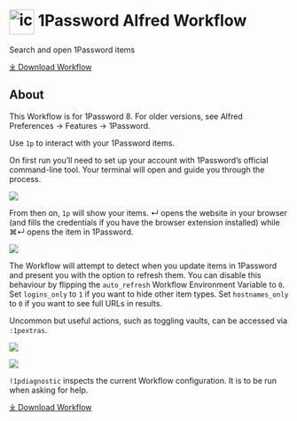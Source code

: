 # <img src='Workflow/icon.png' width='45' align='center' alt='icon'> 1Password Alfred Workflow

Search and open 1Password items

<a href='https://github.com/alfredapp/1password-workflow/releases/latest/download/1Password.alfredworkflow'>⤓ Download Workflow</a>

## About

<!-- BEGIN ABOUT -->

This Workflow is for 1Password 8. For older versions, see Alfred Preferences → Features → 1Password.

Use `1p` to interact with your 1Password items.

On first run you’ll need to set up your account with 1Password’s official command-line tool. Your terminal will open and guide you through the process.

![](https://user-images.githubusercontent.com/1699443/164914491-1c1b4da5-a0b1-4cdf-9881-a62a8e5a7162.png)

From then on, `1p` will show your items. ↵ opens the website in your browser (and fills the credentials if you have the browser extension installed) while ⌘↵ opens the item in 1Password.

![](https://user-images.githubusercontent.com/1699443/167198194-cb5bf2b7-52ee-4b39-bf0a-a921eb63c26d.png)

The Workflow will attempt to detect when you update items in 1Password and present you with the option to refresh them. You can disable this behaviour by flipping the `auto_refresh` Workflow Environment Variable to `0`. Set `logins_only` to `1` if you want to hide other item types. Set `hostnames_only` to `0` if you want to see full URLs in results.

Uncommon but useful actions, such as toggling vaults, can be accessed via `:1pextras`.

![](https://user-images.githubusercontent.com/1699443/165388195-40975de6-6fe4-4607-96d9-ce96d835ac73.png)

![](https://user-images.githubusercontent.com/1699443/166268572-bc504873-5ff0-43a1-b76c-90bf380d8633.png)

`!1pdiagnostic` inspects the current Workflow configuration. It is to be run when asking for help.

<!-- END ABOUT -->

<a href='https://github.com/alfredapp/1password-workflow/releases/latest/download/1Password.alfredworkflow'>⤓ Download Workflow</a>
